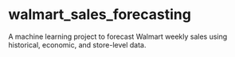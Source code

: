 # walmart_sales_forecasting
A machine learning project to forecast Walmart weekly sales using historical, economic, and store-level data.
